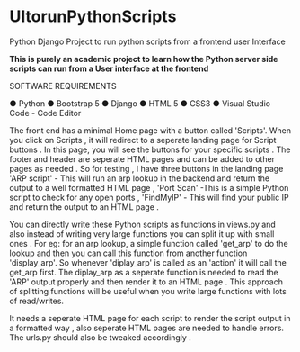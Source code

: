 # UItorunPythonScripts
Python Django Project to run python scripts from a frontend user Interface 

**This is purely an academic project to learn how the Python server side scripts can run from a User interface at the frontend**

SOFTWARE REQUIREMENTS

● Python ● Bootstrap 5 ● Django ● HTML 5 ● CSS3  ● Visual Studio Code - Code Editor 

The front end has a minimal Home page with a button called 'Scripts'. When you click on Scripts , it will redirect to a seperate landing page for Script buttons . In this page,  you will see the buttons for your specific scripts . The footer and header are seperate HTML pages and can be added to other pages as needed . So for testing , I have three buttons in the landing page  'ARP script' - This will run an arp lookup in the backend and return the output to a well formatted HTML page , 'Port Scan' -This is a simple Python script to check for any open ports , 'FindMyIP' - This will find your public IP and return the output to an HTML page . 

You can directly write these Python scripts as functions in views.py and also instead of writing very large functions you can split it up with small ones  . For eg: for an arp lookup,  a simple function called 'get_arp' to do the lookup and then you can call this function from another function 'display_arp'. So whenever 'diplay_arp' is called as an 'action' it will call the get_arp first. The diplay_arp as a seperate function is needed to read the 'ARP' output properly and then render it to an HTML page .  This approach of splitting functions will be useful when you write large functions with lots of read/writes. 

It needs a seperate HTML page for each script to render the script output in a formatted way , also seperate HTML pages are needed to handle errors. The urls.py should also be tweaked accordingly . 


